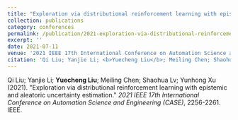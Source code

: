 ```yaml
---
title: "Exploration via distributional reinforcement learning with epistemic and aleatoric uncertainty estimation"
collection: publications
category: conferences
permalink: /publication/2021-exploration-via-distributional-reinforcement-learn
excerpt: ''
date: 2021-07-11
venue: '2021 IEEE 17th International Conference on Automation Science and Engineering (CASE)'
citation: 'Qi Liu; Yanjie Li; <b>Yuecheng Liu</b>; Meiling Chen; Shaohua Lv; Yunhong Xu (2021). &quot;Exploration via distributional reinforcement learning with epistemic and aleatoric uncertainty estimation.&quot; <i>2021 IEEE 17th International Conference on Automation Science and Engineering (CASE)</i>, 2256-2261. IEEE.'
---
```


Qi Liu; Yanjie Li; <b>Yuecheng Liu</b>; Meiling Chen; Shaohua Lv; Yunhong Xu (2021). &quot;Exploration via distributional reinforcement learning with epistemic and aleatoric uncertainty estimation.&quot; <i>2021 IEEE 17th International Conference on Automation Science and Engineering (CASE)</i>, 2256-2261. IEEE.
